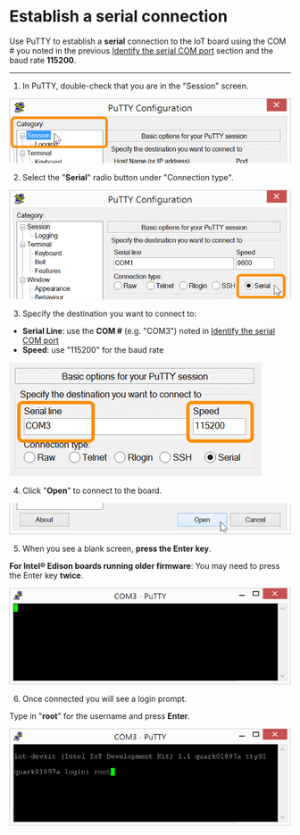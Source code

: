 # Establish a serial connection

Use PuTTY to establish a **serial** connection to the IoT board using the COM # you noted in the previous [Identify the serial COM port](details-identify_com_port.md) section and the baud rate **115200**.

---

1. In PuTTY, double-check that you are in the "Session" screen. 

  ![Session tab in PuTTY](images/putty-session_tab.png)

2. Select the "**Serial**" radio button under "Connection type".

  ![Serial radio button in PuTTY](images/putty-serial_radio_button.png)

3. Specify the destination you want to connect to:

  * **Serial Line**: use the **COM #** (e.g. "COM3") noted in [Identify the serial COM port](details-identify_com_port.md)
  * **Speed**: use "115200" for the baud rate
  
  ![Serial line and speed text fields in PuTTY](images/putty-serial_line_and_speed.png)

4. Click "**Open**" to connect to the board.

  ![Open connection button in PuTTY](images/putty-open_button.png)

5. When you see a blank screen, **press the Enter key**.
 
  **For Intel® Edison boards running older firmware**: You may need to press the Enter key **twice**.

  ![Blank screen in PuTTY after connecting to Intel® Edison](images/putty-blank_screen.png)

6. Once connected you will see a login prompt. 

  Type in "**root**" for the username and press **Enter**.

  ![Login as root user](images/putty-login_as_root.png)
